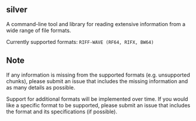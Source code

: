 ## silver

A command-line tool and library for reading extensive information from a wide range of file formats.

Currently supported formats: `RIFF-WAVE (RF64, RIFX, BW64)`

## Note

If any information is missing from the supported formats (e.g. unsupported chunks), please submit an issue that includes the missing information and as many details as possible.

Support for additional formats will be implemented over time. If you would like a specific format to be supported, please submit an issue that includes the format and its specifications (if possible).
